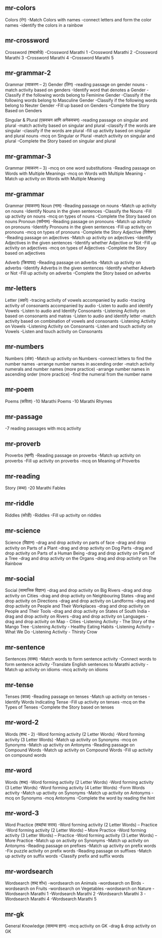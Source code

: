 ## mr-colors

Colors (रंग)
-Match Colors with names
-connect letters and form the color names
-identify the colors in a rainbow

## mr-crossword

Crossword (शब्दकोडे)
-Crossword Marathi 1
-Crossword Marathi 2
-Crossword Marathi 3
-Crossword Marathi 4
-Crossword Marathi 5

## mr-grammar-2

Grammar (व्याकरण – 2)
Gender (लिंग)
-reading passage on gender nouns
-match activity based on genders
-Identify word that denotes a Gender
-Classify if the following words belong to Feminine Gender
-Classify if the following words belong to Masculine Gender
-Classify if the following words belong to Neuter Gender
-Fill up based on Genders
-Complete the Story Based on Genders

Singular & Plural (एकवचन आणि अनेकवचन)
-reading passage on singular and plural
-match activity based on singular and plural
-classify if the words are singular
-classify if the words are plural
-fill up activity based on singular and plural nouns
-mcq on Singular or Plural
-match activity on singular and plural
-Complete the Story based on singular and plural

## mr-grammar-3

Grammar (व्याकरण – 3)
-mcq on one word substitutions
-Reading passage on Words with Multiple Meanings
-mcq on Words with Multiple Meaning
-Match up activity on Words with Multiple Meaning

## mr-grammar

Grammar (व्याकरण)
Noun (नाम)
-Reading passage on nouns
-Match up activity on nouns
-Identify Nouns in the given sentences
-Classify the Nouns
-Fill up activity on nouns
-mcq on types of nouns
-Complete the Story based on nouns
Pronoun (सर्वनाम)
-Reading passage on pronouns
-Match up activity on pronouns
-Identify Pronouns in the given sentences
-Fill up activity on pronouns
-mcq on types of pronouns
-Complete the Story
Adjective (विशेषण)
-Reading passage on adjectives
-Match up activity on adjectives
-Identify Adjectives in the given sentences
-Identify whether Adjective or Not
-Fill up activity on adjectives
-mcq on types of Adjectives
-Complete the Story based on adjectives

Adverb (क्रियापद)
-Reading passage on adverbs
-Match up activity on adverbs
-Identify Adverbs in the given sentences
-Identify whether Adverb or Not
-Fill up activity on adverbs
-Complete the Story based on adverbs

## mr-letters

Letter (अक्षरे)
-tracing activity of vowels accompanied by audio
-tracing activity of consonants accompanied by audio
-Listen to audio and identify Vowels
-Listen to audio and Identify Consonants
-Listening Activity on based on consonants and matras
-Listen to audio and identify letter
-match activity based on combination of vowels and consonants
-Listening Activity on Vowels
-Listening Activity on Consonants
-Listen and touch activity on Vowels
-Listen and touch activity on Consonants

## mr-numbers

Numbers (अंक)
-Match up activity on Numbers
-connect letters to find the number names
-arrange number names in ascending order
-match activity numerals and number names (more practice)
-arrange number names in ascending order (more practice)
-find the numeral from the number name

## mr-poem

Poems (कविता)
-10 Marathi Poems
-10 Marathi Rhymes

## mr-passage

-7 reading passages with mcq activity

## mr-proverb

Proverbs (म्हणी)
-Reading passage on proverbs
-Match up activity on proverbs
-Fill up activity on proverbs
-mcq on Meaning of Proverbs

## mr-reading

Story (कथा)
-20 Marathi Fables

## mr-riddle

Riddles (कोडी)
-Riddles
-Fill up activity on riddles

## mr-science

Science (विज्ञान)
-drag and drop activity on parts of face
-drag and drop activity on Parts of a Plant
-drag and drop activity on Dog Parts
-drag and drop activity on Parts of a Human Being
-drag and drop activity on Parts of a Tree
-drag and drop activity on the Organs
-drag and drop activity on The Rainbow

## mr-social

Social (सामाजिक विज्ञान)
-drag and drop activity on Big Rivers
-drag and drop activity on Cities
-drag and drop activity on Neighbouring States
-drag and drop activity on Directions
-drag and drop activity on Landforms
-drag and drop activity on People and Their Workplaces
-drag and drop activity on People and Their Tools
-drag and drop activity on States of South India
-drag and drop activity on Rivers
-drag and drop activity on Languages
-drag and drop activity on Map - Cities
-Listening Activity - The Story of the Mango Tree
-Listening Activity - Healthy Eating Habits
-Listening Activity - What We Do
-Listening Activity - Thirsty Crow

## mr-sentence

Sentences (वाक्य)
-Match words to form sentence activity
-Connect words to form sentence activity
-Translate English sentences to Marathi activity
-Match up activity on idioms
-mcq activity on idioms

## mr-tense

Tenses (काळ)
-Reading passage on tenses
-Match up activity on tenses
-Identify Words Indicating Tense
-Fill up activity on tenses
-mcq on the Types of Tenses
-Complete the Story based on tenses

## mr-word-2

Words (शब्द - 2)
-Word forming activity (2 Letter Words)
-Word forming activity (3 Letter Words)
-Match up activity on Synonyms
-mcq on Synonyms
-Match up activity on Antonyms
-Reading passage on Compound Words
-Match up activity on Compound Words
-Fill up activity on compound words

## mr-word

Words (शब्द)
-Word forming activity (2 Letter Words)
-Word forming activity (3 Letter Words)
-Word forming activity (4 Letter Words)
-Form Words activity
-Match up activity on Synonyms
-Match up activity on Antonyms
-mcq on Synonyms
-mcq Antonyms
-Complete the word by reading the hint

## mr-word-3

Word Practice (शब्दांचा सराव)
-Word forming activity (2 Letter Words) – Practice
-Word forming activity (2 Letter Words) – More Practice
-Word forming activity (3 Letter Words) – Practice
-Word forming activity (3 Letter Words) – More Practice
-Match up on activity on Synonyms
-Match up activity on Antonyms
-Reading passage on prefixes
-Match up activity on prefix words
-Fix puzzle activity on prefix words
-Reading passage on suffixes
-Match up activity on suffix words
-Classify prefix and suffix words

## mr-wordsearch

Wordsearch (शब्द शोध)
-wordsearch on Animals
-wordsearch on Birds
-wordsearch on Fruits
-wordsearch on Vegetables
-wordsearch on Nature
-Wordsearch Marathi 1
-Wordsearch Marathi 2
-Wordsearch Marathi 3
-Wordsearch Marathi 4
-Wordsearch Marathi 5

## mr-gk

General Knowledge (सामान्य ज्ञान)
-mcq activity on GK
-drag & drop activity on GK
